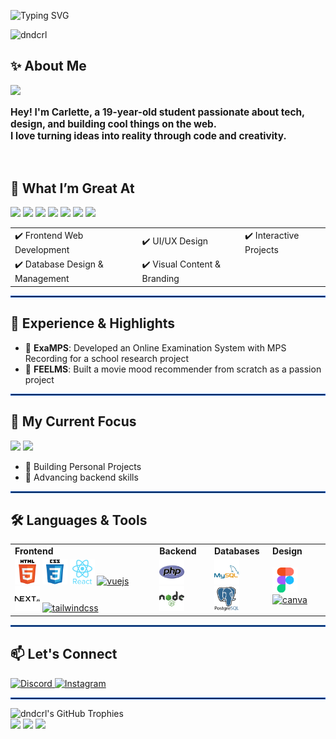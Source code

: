 <!-- Banner / Hero Section -->
<p>
  <img src="https://readme-typing-svg.demolab.com?font=Fira+Code&size=32&pause=1000&color=125ac7&center=true&vCenter=true&width=700&lines=Hi+there%2C+I'm+Carlette+%F0%9F%91%8B;Web+Developer+%7C+Designer+%7C+Student;Turning+ideas+into+reality+with+code!" alt="Typing SVG" />
</p>

<p>
  <img src="https://komarev.com/ghpvc/?username=dndcrl&label=Profile%20views&color=125ac7&style=flat-square" alt="dndcrl" />
</p>



<h2>✨ About Me</h2>

<div>
  <img src="https://img.shields.io/badge/Philippines-38B2AC?style=flat-square&logo=google-maps&logoColor=white" />
</div>

<p style="font-size: 1.1em;">
  <b>Hey! I'm Carlette, a 19-year-old student passionate about tech, design, and building cool things on the web.<br>
  I love turning ideas into reality through code and creativity.</b>
</p>

<br>

<!-- Skills Section -->
<h2>🧩 What I’m Great At</h2>

<div>
  <img src="https://img.shields.io/badge/Frontend-blue?style=for-the-badge" />
  <img src="https://img.shields.io/badge/UI%2FUX-%23FF69B4?style=for-the-badge" />
  <img src="https://img.shields.io/badge/Responsive-%2300C7B7?style=for-the-badge" />
  <img src="https://img.shields.io/badge/Interactive-%23FFD700?style=for-the-badge" />
  <img src="https://img.shields.io/badge/Styling-38B2AC?style=for-the-badge" />
  <img src="https://img.shields.io/badge/Database-%234479A1?style=for-the-badge" />
  <img src="https://img.shields.io/badge/Backend-%23777BB4?style=for-the-badge" />
</div>

<div>
  <table>
    <tr>
      <td>✔️ Frontend Web Development</td>
      <td>✔️ UI/UX Design</td>
      <td>✔️ Interactive Projects</td>
    </tr>
    <tr>
      <td>✔️ Database Design & Management</td>
      <td>✔️ Visual Content & Branding</td>
      <td></td>
    </tr>
  </table>
</div>

<hr style="border: 1px solid #125ac7;">

<!-- Experience Section -->
<h2>💼 Experience & Highlights</h2>

<div>
  <ul>
    <li>📃 <b>ExaMPS</b>: Developed an Online Examination System with MPS Recording for a school research project</li>
    <li>🎥 <b>FEELMS</b>: Built a movie mood recommender from scratch as a passion project</li>
  </ul>
</div>

<hr style="border: 1px solid #125ac7;">

<!-- Current Focus Section -->
<h2>🔬 My Current Focus</h2>

<div>
  <img src="https://img.shields.io/badge/Personal%20Projects-%23125ac7?style=flat-square" />
  <img src="https://img.shields.io/badge/Backend%20Skills-%2338B2AC?style=flat-square" />
</div>

<ul>
  <li>💙 Building Personal Projects</li>
  <li>💙 Advancing backend skills</li>
</ul>

<hr style="border: 1px solid #125ac7;">

<!-- Languages and Tools Section -->
<h2>🛠️ Languages & Tools</h2>

<div>
  <table>
    <tr>
      <td><b>Frontend</b></td>
      <td><b>Backend</b></td>
      <td><b>Databases</b></td>
      <td><b>Design</b></td>
    </tr>
    <tr>
      <td>
        <a href="https://www.w3.org/html/" target="_blank"><img src="https://raw.githubusercontent.com/devicons/devicon/master/icons/html5/html5-original-wordmark.svg" alt="html5" width="40" height="40"/></a>
        <a href="https://www.w3schools.com/css/" target="_blank"><img src="https://raw.githubusercontent.com/devicons/devicon/master/icons/css3/css3-original-wordmark.svg" alt="css3" width="40" height="40"/></a>
        <a href="https://reactjs.org/" target="_blank"><img src="https://raw.githubusercontent.com/devicons/devicon/master/icons/react/react-original-wordmark.svg" alt="react" width="40" height="40"/></a>
        <a href="https://vuejs.org/" target="_blank"><img src="https://www.vectorlogo.zone/logos/vuejs/vuejs-icon.svg" width="40" height="40" alt="vuejs"/></a>
        <a href="https://nextjs.org/" target="_blank"><img src="https://raw.githubusercontent.com/devicons/devicon/master/icons/nextjs/nextjs-original-wordmark.svg" alt="nextjs" width="40" height="40"/></a>
        <a href="https://tailwindcss.com/" target="_blank"><img src="https://www.vectorlogo.zone/logos/tailwindcss/tailwindcss-icon.svg" width="40" height="40" alt="tailwindcss"/></a>
      </td>
      <td>
        <a href="https://www.php.net" target="_blank"><img src="https://raw.githubusercontent.com/devicons/devicon/master/icons/php/php-original.svg" alt="php" width="40" height="40"/></a>
        <a href="https://nodejs.org/" target="_blank"><img src="https://raw.githubusercontent.com/devicons/devicon/master/icons/nodejs/nodejs-original-wordmark.svg" alt="nodejs" width="40" height="40"/></a>
      </td>
      <td>
        <a href="https://www.mysql.com/" target="_blank"><img src="https://raw.githubusercontent.com/devicons/devicon/master/icons/mysql/mysql-original-wordmark.svg" alt="mysql" width="40" height="40"/></a>
        <a href="https://www.postgresql.org/" target="_blank"><img src="https://raw.githubusercontent.com/devicons/devicon/master/icons/postgresql/postgresql-original-wordmark.svg" alt="postgresql" width="40" height="40"/></a>
      </td>
      <td>
        <a href="https://www.figma.com/" target="_blank"><img src="https://raw.githubusercontent.com/devicons/devicon/master/icons/figma/figma-original.svg" width="40" height="40" alt="figma"/></a>
        <a href="https://www.canva.com/" target="_blank"><img src="https://img.icons8.com/color/48/000000/canva.png" width="40" height="40" alt="canva"/></a>
      </td>
    </tr>
  </table>
</div>

<hr style="border: 1px solid #125ac7;">

<!-- Socials Section -->
<h2>📫 Let's Connect</h2>
<div>
  <a href="https://discord.com/users/0xerces" target="_blank">
    <img src="https://img.icons8.com/color/48/000000/discord-logo.png" alt="Discord" width="40" height="40"/>
  </a>
  <a href="https://instagram.com/dndcrl" target="_blank">
    <img src="https://img.icons8.com/fluency/48/000000/instagram-new.png" alt="Instagram" width="40" height="40"/>
  </a>
</div>

<hr style="border: 1px solid #125ac7;">

<!-- GitHub Stats Section -->
<div>
  <img src="https://github-profile-trophy.vercel.app/?username=dndcrl&theme=onestar&no-frame=true&row=1&column=6" alt="dndcrl's GitHub Trophies" height="120"/>
  <br>
  <img src="https://github-readme-stats.vercel.app/api?username=dndcrl&show_icons=true&theme=tokyonight&hide_border=true" height="150" />
  <img src="https://github-readme-streak-stats.herokuapp.com/?user=dndcrl&theme=tokyonight&hide_border=true" height="150" />
  <img src="https://github-readme-stats.vercel.app/api/top-langs/?username=dndcrl&layout=compact&theme=tokyonight&hide_border=true" height="150" />
</div>
